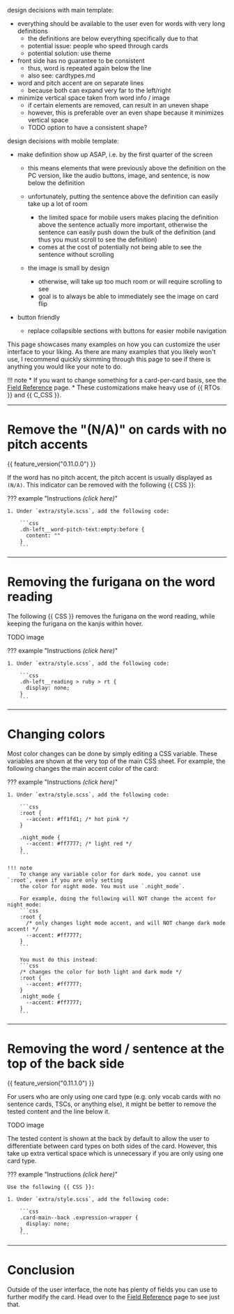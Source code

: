 

design decisions with main template:

- everything should be available to the user even for words with very long definitions
    - the definitions are below everything specifically due to that
    - potential issue: people who speed through cards
    - potential solution: use theme
- front side has no guarantee to be consistent
    - thus, word is repeated again below the line
    - also see: cardtypes.md
- word and pitch accent are on separate lines
    - because both can expand very far to the left/right
- minimize vertical space taken from word info / image
    - if certain elements are removed, can result in an uneven shape
    - however, this is preferable over an even shape because it minimizes vertical space
    - TODO option to have a consistent shape?


design decisions with mobile template:

- make definition show up ASAP, i.e. by the first quarter of the screen
    - this means elements that were previously above the definition on the PC version, like the audio buttons, image, and sentence, is now below the definition

    - unfortunately, putting the sentence above the definition can easily take up a lot of room
        - the limited space for mobile users makes placing the definition above the sentence
            actually more important, otherwise the sentence can easily push down the bulk of the definition
            (and thus you must scroll to see the definition)
        - comes at the cost of potentially not being able to see the sentence without scrolling
    - the image is small by design
        - otherwise, will take up too much room or will require scrolling to see
        - goal is to always be able to immediately see the image on card flip

- button friendly
    - replace collapsible sections with buttons for easier mobile navigation









This page showcases many examples on how you can customize the user interface to your liking.
As there are many examples that you likely won't use,
I recommend quickly skimming through this page to see if there is anything you would like
your note to do.

!!! note
    * If you want to change something for a card-per-card basis, see the [Field Reference](fieldref.md) page.
    * These customizations make heavy use of {{ RTOs }} and {{ C_CSS }}.

---


# Remove the "(N/A)" on cards with no pitch accents
{{ feature_version("0.11.0.0") }}

If the word has no pitch accent, the pitch accent is usually displayed as `(N/A)`.
This indicator can be removed with the following {{ CSS }}:

??? example "Instructions *(click here)*"

    1. Under `extra/style.scss`, add the following code:

        ```css
        .dh-left__word-pitch-text:empty:before {
          content: ""
        }
        ```

---





# Removing the furigana on the word reading

The following {{ CSS }} removes the furigana on the word reading, while keeping
the furigana on the kanjis within hover.

TODO image

??? example "Instructions *(click here)*"

    1. Under `extra/style.scss`, add the following code:

        ```css
        .dh-left__reading > ruby > rt {
          display: none;
        }
        ```

---




# Changing colors
Most color changes can be done by simply editing a CSS variable.
These variables are shown at the very top of the main CSS sheet.
For example, the following changes the main accent color of the card:

??? example "Instructions *(click here)*"

    1. Under `extra/style.scss`, add the following code:

        ```css
        :root {
          --accent: #ff1fd1; /* hot pink */
        }

        .night_mode {
          --accent: #ff7777; /* light red */
        }
        ```

    !!! note
        To change any variable color for dark mode, you cannot use `:root`, even if you are only setting
        the color for night mode. You must use `.night_mode`.

        For example, doing the following will NOT change the accent for night mode:
        ```css
        :root {
          /* only changes light mode accent, and will NOT change dark mode accent! */
          --accent: #ff7777;
        }
        ```

        You must do this instead:
        ```css
        /* changes the color for both light and dark mode */
        :root {
          --accent: #ff7777;
        }
        .night_mode {
          --accent: #ff7777;
        }
        ```

---


# Removing the word / sentence at the top of the back side

{{ feature_version("0.11.1.0") }}

For users who are only using one card type
(e.g. only vocab cards with no sentence cards, TSCs, or anything else),
it might be better to remove the tested content and the line below it.

TODO image

The tested content is shown at the back by default to allow the user to differentiate
between card types on both sides of the card.
However, this take up extra vertical space which is unnecessary if you are only using one card type.

??? example "Instructions *(click here)*"

    Use the following {{ CSS }}:

    1. Under `extra/style.scss`, add the following code:

        ```css
        .card-main--back .expression-wrapper {
          display: none;
        }
        ```

---




# Conclusion
Outside of the user interface, the note has plenty of fields you can use
to further modify the card. Head over to the [Field Reference](fieldref.md) page to see just that.
